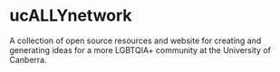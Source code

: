 # ucALLYnetwork

A collection of open source resources and website for creating and generating ideas for a more LGBTQIA+ community at the University of Canberra.
